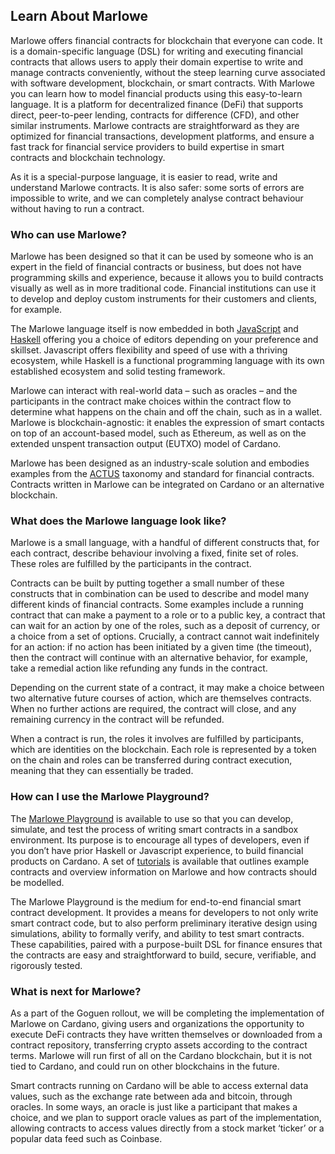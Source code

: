 ## Learn About Marlowe
Marlowe offers financial contracts for blockchain that everyone can code. It is a domain-specific language (DSL) for writing and executing financial contracts that allows users to apply their domain expertise to write and manage contracts conveniently, without the steep learning curve associated with software development, blockchain, or smart contracts. With Marlowe you can learn how to model financial products using this easy-to-learn language. It is a platform for decentralized finance (DeFi) that supports direct, peer-to-peer lending, contracts for difference (CFD), and other similar instruments. Marlowe contracts are straightforward as they are optimized for financial transactions, development platforms, and ensure a fast track for financial service providers to build expertise in smart contracts and blockchain technology.

As it is a special-purpose language, it is easier to read, write and understand Marlowe contracts. It is also safer: some sorts of errors are impossible to write, and we can completely analyse contract behaviour without having to run a contract.

### Who can use Marlowe? 
Marlowe has been designed so that it can be used by someone who is an expert in the field of financial contracts or business, but does not have programming skills and experience, because it allows you to build contracts visually as well as in more traditional code. Financial institutions can use it to develop and deploy custom instruments for their customers and clients, for example.

The Marlowe language itself is now embedded in both [JavaScript](https://www.javascript.com/) and [Haskell](https://www.haskell.org/) offering you a choice of editors depending on your preference and skillset. Javascript offers flexibility and speed of use with a thriving ecosystem, while Haskell is a functional programming language with its own established ecosystem and solid testing framework. 

Marlowe can interact with real-world data – such as oracles – and the participants in the contract make choices within the contract flow to determine what happens on the chain and off the chain, such as in a wallet. Marlowe is blockchain-agnostic: it enables the expression of smart contacts on top of an account-based model, such as Ethereum, as well as on the extended unspent transaction output (EUTXO) model of Cardano.

Marlowe has been designed as an industry-scale solution and embodies examples from the [ACTUS](https://www.actusfrf.org/) taxonomy and standard for financial contracts. Contracts written in Marlowe can be integrated on Cardano or an alternative blockchain. 

### What does the Marlowe language look like?
Marlowe is a small language, with a handful of different constructs that, for each contract, describe behaviour involving a fixed, finite set of roles.  These roles are fulfilled by the participants in the contract. 

Contracts can be built by putting together a small number of these constructs that in combination can be used to describe and model many different kinds of financial contracts. Some examples include a running contract that can make a payment to a role or to a public key, a contract that can wait for an action by one of the roles, such as a deposit of currency, or a choice from a set of options. Crucially, a contract cannot wait indefinitely for an action: if no action has been initiated by a given time (the timeout), then the contract will continue with an alternative behavior, for example, take a remedial action like refunding any funds in the contract. 

Depending on the current state of a contract, it may make a choice between two alternative future courses of action, which are themselves contracts. When no further actions are required, the contract will close, and any remaining currency in the contract will be refunded.

When a contract is run, the roles it involves are fulfilled by participants, which are identities on the blockchain. Each role is represented by a token on the chain and roles can be transferred during contract execution, meaning that they can essentially be traded. 

### How can I use the Marlowe Playground?
The [Marlowe Playground](https://alpha.marlowe.iohkdev.io/) is available to use so that you can develop, simulate, and test the process of writing smart contracts in a sandbox environment. Its purpose is to encourage all types of developers, even if you don’t have prior Haskell or Javascript experience, to build financial products on Cardano. A set of [tutorials](https://alpha.marlowe.iohkdev.io/tutorial/index.html) is available that outlines example contracts and overview information on Marlowe and how contracts should be modelled. 

The Marlowe Playground is the medium for end-to-end financial smart contract development. It provides a means for developers to not only write smart contract code, but to also perform preliminary iterative design using simulations, ability to formally verify, and ability to test smart contracts. These capabilities, paired with a purpose-built DSL for finance ensures that the contracts are easy and straightforward to build, secure, verifiable, and rigorously tested.

### What is next for Marlowe?
As a part of the Goguen rollout, we will be completing the implementation of Marlowe on Cardano, giving users and organizations the opportunity to execute DeFi contracts they have written themselves or downloaded from a contract repository, transferring crypto assets according to the contract terms. Marlowe will run first of all on the Cardano blockchain, but it is not tied to Cardano, and could run on other blockchains in the future.

Smart contracts running on Cardano will be able to access external data values, such as the exchange rate between ada and bitcoin, through oracles. In some ways, an oracle is just like a participant that makes a choice, and we plan to support oracle values as part of the implementation, allowing contracts to access values directly from a stock market ‘ticker’ or a popular data feed such as Coinbase.
